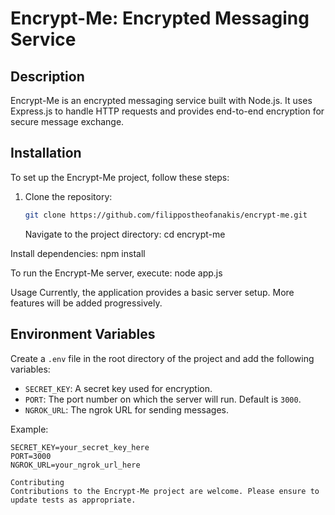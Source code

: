 # Encrypt-Me: Encrypted Messaging Service

## Description

Encrypt-Me is an encrypted messaging service built with Node.js. It uses Express.js to handle HTTP requests and provides end-to-end encryption for secure message exchange.

## Installation

To set up the Encrypt-Me project, follow these steps:

1. Clone the repository:
   ```bash
   git clone https://github.com/filippostheofanakis/encrypt-me.git
   ```
   Navigate to the project directory:
   cd encrypt-me

Install dependencies:
npm install

To run the Encrypt-Me server, execute:
node app.js

Usage
Currently, the application provides a basic server setup. More features will be added progressively.

## Environment Variables

Create a `.env` file in the root directory of the project and add the following variables:

- `SECRET_KEY`: A secret key used for encryption.
- `PORT`: The port number on which the server will run. Default is `3000`.
- `NGROK_URL`: The ngrok URL for sending messages.

Example:

```plaintext
SECRET_KEY=your_secret_key_here
PORT=3000
NGROK_URL=your_ngrok_url_here

Contributing
Contributions to the Encrypt-Me project are welcome. Please ensure to update tests as appropriate.
